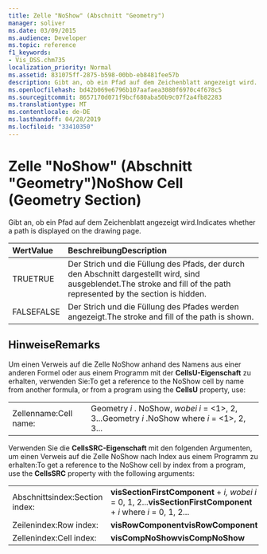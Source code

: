 ```yaml
---
title: Zelle "NoShow" (Abschnitt "Geometry")
manager: soliver
ms.date: 03/09/2015
ms.audience: Developer
ms.topic: reference
f1_keywords:
- Vis_DSS.chm735
localization_priority: Normal
ms.assetid: 831075ff-2875-b598-00bb-eb8481fee57b
description: Gibt an, ob ein Pfad auf dem Zeichenblatt angezeigt wird.
ms.openlocfilehash: bd42b069e6796b107aafaea3080f6970c4f678c5
ms.sourcegitcommit: 8657170d071f9bcf680aba50b9c07f2a4fb82283
ms.translationtype: MT
ms.contentlocale: de-DE
ms.lasthandoff: 04/28/2019
ms.locfileid: "33410350"
---
```

# <a name="noshow-cell-geometry-section"></a><span data-ttu-id="41ac9-103">Zelle "NoShow" (Abschnitt "Geometry")</span><span class="sxs-lookup"><span data-stu-id="41ac9-103">NoShow Cell (Geometry Section)</span></span>

<span data-ttu-id="41ac9-104">Gibt an, ob ein Pfad auf dem Zeichenblatt angezeigt wird.</span><span class="sxs-lookup"><span data-stu-id="41ac9-104">Indicates whether a path is displayed on the drawing page.</span></span>
  
|<span data-ttu-id="41ac9-105">**Wert**</span><span class="sxs-lookup"><span data-stu-id="41ac9-105">**Value**</span></span>|<span data-ttu-id="41ac9-106">**Beschreibung**</span><span class="sxs-lookup"><span data-stu-id="41ac9-106">**Description**</span></span>|
|:-----|:-----|
| <span data-ttu-id="41ac9-107">TRUE</span><span class="sxs-lookup"><span data-stu-id="41ac9-107">TRUE</span></span>  <br/> | <span data-ttu-id="41ac9-108">Der Strich und die Füllung des Pfads, der durch den Abschnitt dargestellt wird, sind ausgeblendet.</span><span class="sxs-lookup"><span data-stu-id="41ac9-108">The stroke and fill of the path represented by the section is hidden.</span></span>  <br/> |
| <span data-ttu-id="41ac9-109">FALSE</span><span class="sxs-lookup"><span data-stu-id="41ac9-109">FALSE</span></span>  <br/> | <span data-ttu-id="41ac9-110">Der Strich und die Füllung des Pfades werden angezeigt.</span><span class="sxs-lookup"><span data-stu-id="41ac9-110">The stroke and fill of the path is shown.</span></span>  <br/> |
   
## <a name="remarks"></a><span data-ttu-id="41ac9-111">Hinweise</span><span class="sxs-lookup"><span data-stu-id="41ac9-111">Remarks</span></span>

<span data-ttu-id="41ac9-112">Um einen Verweis auf die Zelle NoShow anhand des Namens aus einer anderen Formel oder aus einem Programm mit der **CellsU-Eigenschaft** zu erhalten, verwenden Sie:</span><span class="sxs-lookup"><span data-stu-id="41ac9-112">To get a reference to the NoShow cell by name from another formula, or from a program using the **CellsU** property, use:</span></span> 
  
|||
|:-----|:-----|
| <span data-ttu-id="41ac9-113">Zellenname:</span><span class="sxs-lookup"><span data-stu-id="41ac9-113">Cell name:</span></span>  <br/> | <span data-ttu-id="41ac9-114">Geometry  *i*  . NoShow,  *wobei i*  = <1>, 2, 3...</span><span class="sxs-lookup"><span data-stu-id="41ac9-114">Geometry  *i*  .NoShow            where  *i*  = <1>, 2, 3...</span></span>  <br/> |
   
<span data-ttu-id="41ac9-115">Verwenden Sie die **CellsSRC-Eigenschaft** mit den folgenden Argumenten, um einen Verweis auf die Zelle NoShow nach Index aus einem Programm zu erhalten:</span><span class="sxs-lookup"><span data-stu-id="41ac9-115">To get a reference to the NoShow cell by index from a program, use the **CellsSRC** property with the following arguments:</span></span> 
  
|||
|:-----|:-----|
| <span data-ttu-id="41ac9-116">Abschnittsindex:</span><span class="sxs-lookup"><span data-stu-id="41ac9-116">Section index:</span></span>  <br/> |<span data-ttu-id="41ac9-117">**visSectionFirstComponent**  +   *i,* *wobei i* = 0, 1, 2...</span><span class="sxs-lookup"><span data-stu-id="41ac9-117">**visSectionFirstComponent** +  *i*            where  *i*  = 0, 1, 2...</span></span>  <br/> |
| <span data-ttu-id="41ac9-118">Zeilenindex:</span><span class="sxs-lookup"><span data-stu-id="41ac9-118">Row index:</span></span>  <br/> |<span data-ttu-id="41ac9-119">**visRowComponent**</span><span class="sxs-lookup"><span data-stu-id="41ac9-119">**visRowComponent**</span></span> <br/> |
| <span data-ttu-id="41ac9-120">Zellenindex:</span><span class="sxs-lookup"><span data-stu-id="41ac9-120">Cell index:</span></span>  <br/> |<span data-ttu-id="41ac9-121">**visCompNoShow**</span><span class="sxs-lookup"><span data-stu-id="41ac9-121">**visCompNoShow**</span></span> <br/> |
   

